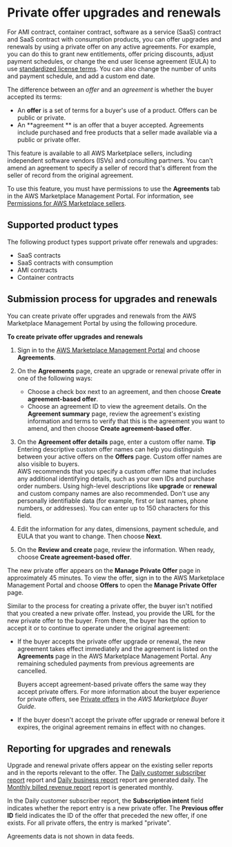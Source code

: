 # Private offer upgrades and renewals<a name="private-offers-upgrades-and-renewals"></a>

For AMI contract, container contract, software as a service \(SaaS\) contract and SaaS contract with consumption products, you can offer upgrades and renewals by using a private offer on any active agreements\. For example, you can do this to grant new entitlements, offer pricing discounts, adjust payment schedules, or change the end user license agreement \(EULA\) to use [standardized license terms](standardized-license-terms.md)\. You can also change the number of units and payment schedule, and add a custom end date\. 

The difference between an *offer* and an *agreement* is whether the buyer accepted its terms:
+ An **offer** is a set of terms for a buyer's use of a product\. Offers can be public or private\. 
+ An **agreement ** is an offer that a buyer accepted\. Agreements include purchased and free products that a seller made available via a public or private offer\. 

This feature is available to all AWS Marketplace sellers, including independent software vendors \(ISVs\) and consulting partners\. You can't amend an agreement to specify a seller of record that's different from the seller of record from the original agreement\. 

To use this feature, you must have permissions to use the **Agreements** tab in the AWS Marketplace Management Portal\. For information, see [Permissions for AWS Marketplace sellers](detailed-management-portal-permissions.md#seller-ammp-permissions)\.

## Supported product types<a name="private-offers-upgrades-and-renewals-supported-products"></a>

The following product types support private offer renewals and upgrades:
+ SaaS contracts
+ SaaS contracts with consumption
+ AMI contracts
+ Container contracts

## Submission process for upgrades and renewals<a name="private-offers-upgrades-and-renewals-process"></a>

You can create private offer upgrades and renewals from the AWS Marketplace Management Portal by using the following procedure\. 

**To create private offer upgrades and renewals**

1.  Sign in to the [AWS Marketplace Management Portal](https://aws.amazon.com/marketplace/management) and choose **Agreements**\. 

1. On the **Agreements** page, create an upgrade or renewal private offer in one of the following ways:
   + Choose a check box next to an agreement, and then choose **Create agreement\-based offer**\.
   + Choose an agreement ID to view the agreement details\. On the **Agreement summary** page, review the agreement's existing information and terms to verify that this is the agreement you want to amend, and then choose **Create agreement\-based offer**\. 

1. On the **Agreement offer details** page, enter a custom offer name\.
**Tip**  
Entering descriptive custom offer names can help you distinguish between your active offers on the **Offers** page\. Custom offer names are also visible to buyers\.  
AWS recommends that you specify a custom offer name that includes any additional identifying details, such as your own IDs and purchase order numbers\. Using high\-level descriptions like **upgrade** or **renewal** and custom company names are also recommended\. Don't use any personally identifiable data \(for example, first or last names, phone numbers, or addresses\)\. You can enter up to 150 characters for this field\. 

1. Edit the information for any dates, dimensions, payment schedule, and EULA that you want to change\. Then choose **Next**\.

1. On the **Review and create** page, review the information\. When ready, choose **Create agreement\-based offer**\.

The new private offer appears on the **Manage Private Offer** page in approximately 45 minutes\. To view the offer, sign in to the AWS Marketplace Management Portal and choose **Offers** to open the **Manage Private Offer** page\. 

Similar to the process for creating a private offer, the buyer isn't notified that you created a new private offer\. Instead, you provide the URL for the new private offer to the buyer\. From there, the buyer has the option to accept it or to continue to operate under the original agreement:
+ If the buyer accepts the private offer upgrade or renewal, the new agreement takes effect immediately and the agreement is listed on the **Agreements** page in the AWS Marketplace Management Portal\. Any remaining scheduled payments from previous agreements are cancelled\.

  Buyers accept agreement\-based private offers the same way they accept private offers\. For more information about the buyer experience for private offers, see [Private offers](https://docs.aws.amazon.com/marketplace/latest/buyerguide/buyer-private-offers.html) in the *AWS Marketplace Buyer Guide*\.
+ If the buyer doesn't accept the private offer upgrade or renewal before it expires, the original agreement remains in effect with no changes\. 

## Reporting for upgrades and renewals<a name="private-offers-upgrades-and-renewals-reporting"></a>

Upgrade and renewal private offers appear on the existing seller reports and in the reports relevant to the offer\. The [Daily customer subscriber report](daily-customer-subscriber-report.md) report and [Daily business report](daily-business-report.md) report are generated daily\. The [Monthly billed revenue report](monthly-billed-revenue-report.md) report is generated monthly\.

In the Daily customer subscriber report, the **Subscription intent** field indicates whether the report entry is a new private offer\. The **Previous offer ID** field indicates the ID of the offer that preceded the new offer, if one exists\. For all private offers, the entry is marked "private"\. 

Agreements data is not shown in data feeds\.